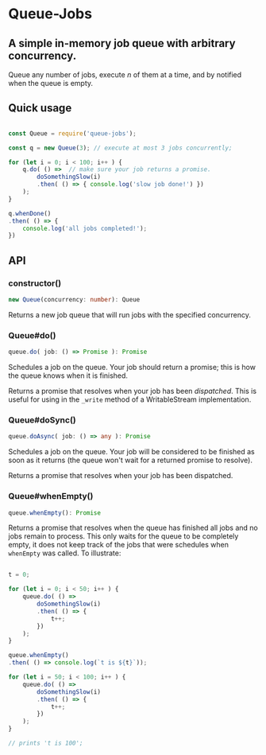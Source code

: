 # Queue-Jobs

## A simple in-memory job queue with arbitrary concurrency.

Queue any number of jobs, execute *n* of them at a time, and by notified when the queue is empty.

## Quick usage

```ts

const Queue = require('queue-jobs');

const q = new Queue(3); // execute at most 3 jobs concurrently;

for (let i = 0; i < 100; i++ ) {
	q.do( () =>  // make sure your job returns a promise.
		doSomethingSlow(i)
		.then( () => { console.log('slow job done!') })
	);
}

q.whenDone()
.then( () => {
	console.log('all jobs completed!');
})

```

## API

### constructor()

```ts
new Queue(concurrency: number): Queue
```

Returns a new job queue that will run jobs with the specified concurrency.

### Queue#do()

```ts
queue.do( job: () => Promise ): Promise
```

Schedules a job on the queue. Your job should return a promise; this is how the
queue knows when it is finished.

Returns a promise that resolves when your job has been *dispatched*. This is useful
for using in the `_write` method of a WritableStream implementation.

### Queue#doSync()

```ts
queue.doAsync( job: () => any ): Promise
```

Schedules a job on the queue. Your job will be considered to be finished as soon as
it returns (the queue won't wait for a returned promise to resolve).

Returns a promise that resolves when your job has been dispatched.

### Queue#whenEmpty()

```ts
queue.whenEmpty(): Promise
```

Returns a promise that resolves when the queue has finished all jobs and no jobs remain to process.
This only waits for the queue to be completely empty, it does not keep track of the jobs that were
schedules when `whenEmpty` was called. To illustrate:

```ts

t = 0;

for (let i = 0; i < 50; i++ ) {
	queue.do( () =>
		doSomethingSlow(i)
		.then( () => {
			t++;
		})
	);
}

queue.whenEmpty()
.then( () => console.log(`t is ${t}`));

for (let i = 50; i < 100; i++ ) {
	queue.do( () =>
		doSomethingSlow(i)
		.then( () => {
			t++;
		})
	);
}

// prints 't is 100';

```
